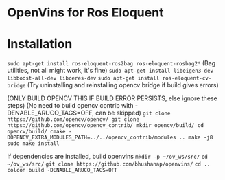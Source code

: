 # OpenVins for Ros Eloquent
# Installation
`sudo apt-get install ros-eloquent-ros2bag ros-eloquent-rosbag2*` (Bag utilities, not all might work, it's fine)
`sudo apt-get install libeigen3-dev libboost-all-dev libceres-dev`
`sudo apt-get install ros-eloquent-cv-bridge` (Try uninstalling and reinstalling opencv bridge if build gives errors)

(ONLY BUILD OPENCV THIS IF BUILD ERROR PERSISTS, else ignore these steps)
(No need to build opencv contrib with -DENABLE_ARUCO_TAGS=OFF, can be skipped)
`git clone https://github.com/opencv/opencv/
git clone https://github.com/opencv/opencv_contrib/
mkdir opencv/build/
cd opencv/build/
cmake -DOPENCV_EXTRA_MODULES_PATH=../../opencv_contrib/modules ..
make -j8
sudo make install`

If dependencies are installed, build openvins
`mkdir -p ~/ov_ws/src/`
`cd ~/ov_ws/src/`
`git clone https://github.com/bhushanap/openvins/`
`cd ..`
`colcon build -DENABLE_ARUCO_TAGS=OFF`
